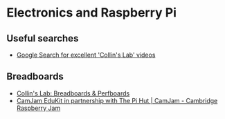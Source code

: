 # Electronics and Raspberry Pi

## Useful searches

* [Google Search for excellent 'Collin's Lab' videos](http://www.youtube.com/results?search_query=collin%27s%20lab&sm=3)

## Breadboards

* [Collin's Lab: Breadboards & Perfboards](http://www.youtube.com/watch?v=w0c3t0fJhXU)
* [CamJam EduKit in partnership with The Pi Hut | CamJam - Cambridge Raspberry Jam](http://camjam.me/camjam/?page_id=236)
